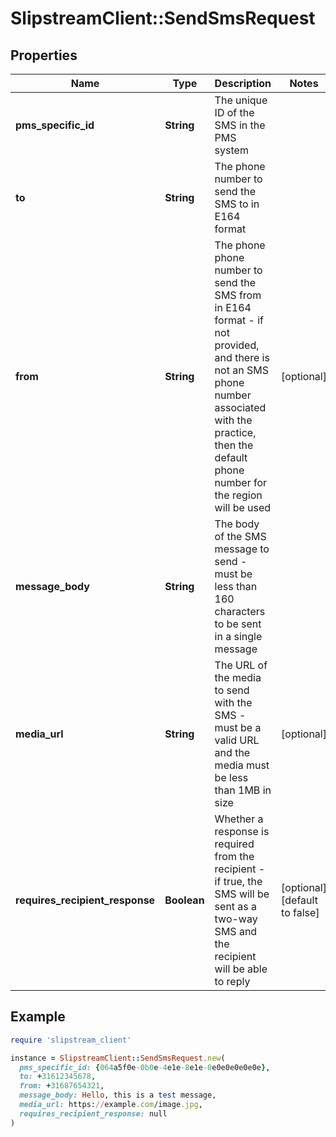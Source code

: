 # SlipstreamClient::SendSmsRequest

## Properties

| Name | Type | Description | Notes |
| ---- | ---- | ----------- | ----- |
| **pms_specific_id** | **String** | The unique ID of the SMS in the PMS system |  |
| **to** | **String** | The phone number to send the SMS to in E164 format |  |
| **from** | **String** | The phone phone number to send the SMS from in E164 format - if not provided, and there is not an SMS phone number associated with the practice, then the default phone number for the region will be used | [optional] |
| **message_body** | **String** | The body of the SMS message to send - must be less than 160 characters to be sent in a single message |  |
| **media_url** | **String** | The URL of the media to send with the SMS - must be a valid URL and the media must be less than 1MB in size | [optional] |
| **requires_recipient_response** | **Boolean** | Whether a response is required from the recipient - if true, the SMS will be sent as a two-way SMS and the recipient will be able to reply | [optional][default to false] |

## Example

```ruby
require 'slipstream_client'

instance = SlipstreamClient::SendSmsRequest.new(
  pms_specific_id: {064a5f0e-0b0e-4e1e-8e1e-0e0e0e0e0e0e},
  to: +31612345678,
  from: +31687654321,
  message_body: Hello, this is a test message,
  media_url: https://example.com/image.jpg,
  requires_recipient_response: null
)
```

